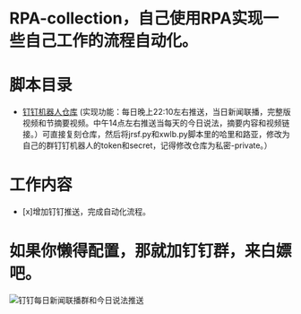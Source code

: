# RPA-collection，自己使用RPA实现一些自己工作的流程自动化。

# 脚本目录
- [钉钉机器人仓库](https://github.com/kawayixixing/DingBot) (实现功能：每日晚上22:10左右推送，当日新闻联播，完整版视频和节摘要视频。中午14点左右推送当每天的今日说法，摘要内容和视频链接。）可直接复刻仓库，然后将jrsf.py和xwlb.py脚本里的哈里和路亚，修改为自己的群钉钉机器人的token和secret，记得修改仓库为私密-private。）


# 工作内容
- [x]增加钉钉推送，完成自动化流程。

# 如果你懒得配置，那就加钉钉群，来白嫖吧。

![钉钉每日新闻联播群和今日说法推送](https://github.com/kawayixixing/RPA-collection/assets/45343530/506f5a16-0dcc-4e77-b474-981ab17394f9)
